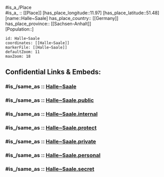 ﻿---
confidential: public
isDeleted: false
location:
- 51.48
- 11.97
mapmarker: city
mapzoom:
- 7
- 12
SpocWebEntityId: 30725
tags:
- geo/City
type: City
---

#is_a_/Place  
#is_a_ :: [[Place]] 
[has_place_longitude::11.97] 
[has_place_latitude::51.48] 
[name::Halle~Saale] 
has_place_country:: [[Germany]]  
has_place_province:: [[Sachsen-Anhalt]]  
[Population::] 



```leaflet
id: Halle~Saale
coordinates: [[Halle~Saale]] 
markerFile: [[Halle~Saale]] 
defaultZoom: 11 
maxZoom: 18
```


## Confidential Links & Embeds: 

### #is_/same_as :: [Halle~Saale](/_Standards/Earth/Continent/Europe/Europe~Central/Germany/Germany~East/Sachsen-Anhalt/counties~SA/Halle~Saale.md) 

### #is_/same_as :: [Halle~Saale.public](/_public/Earth/Continent/Europe/Europe~Central/Germany/Germany~East/Sachsen-Anhalt/counties~SA/Halle~Saale.public.md) 

### #is_/same_as :: [Halle~Saale.internal](/_internal/Earth/Continent/Europe/Europe~Central/Germany/Germany~East/Sachsen-Anhalt/counties~SA/Halle~Saale.internal.md) 

### #is_/same_as :: [Halle~Saale.protect](/_protect/Earth/Continent/Europe/Europe~Central/Germany/Germany~East/Sachsen-Anhalt/counties~SA/Halle~Saale.protect.md) 

### #is_/same_as :: [Halle~Saale.private](/_private/Earth/Continent/Europe/Europe~Central/Germany/Germany~East/Sachsen-Anhalt/counties~SA/Halle~Saale.private.md) 

### #is_/same_as :: [Halle~Saale.personal](/_personal/Earth/Continent/Europe/Europe~Central/Germany/Germany~East/Sachsen-Anhalt/counties~SA/Halle~Saale.personal.md) 

### #is_/same_as :: [Halle~Saale.secret](/_secret/Earth/Continent/Europe/Europe~Central/Germany/Germany~East/Sachsen-Anhalt/counties~SA/Halle~Saale.secret.md)

